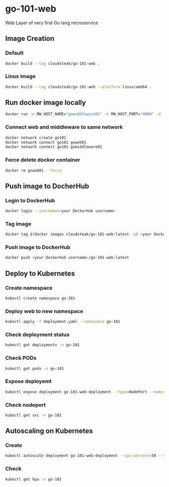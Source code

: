 # go-101-web

Web Layer of very first Go lang microservice

## Image Creation

### Default

```bash
docker build --tag cloudsteak/go-101-web .
```

### Linux image

```bash
docker build --tag cloudsteak/go-101-web --platform linux/amd64 .
```

## Run docker image locally

```bash
docker run -e MW_HOST_NAME="gomiddleware01" -e MW_HOST_PORT="4000" -d -p 82:3000 --name goweb01 cloudsteak/go-101-web:latest
```

### Connect web and middleware to same network

```bash
docker network create go101
docker network connect go101 goweb01
docker network connect go101 gomiddleware01
```

### Force delete docker container

```bash
docker rm goweb01 --force
```

## Push image to DocherHub

### Login to DockerHub

```bash
docker login --username=<your DockerHub username>
```

### Tag image

```bash
docker tag $(docker images cloudsteak/go-101-web:latest -q) <your DockerHub username>/go-101-web:latest
```

### Push image to DockerHub

```bash
docker push <your DockerHub username>/go-101-web:latest
```

## Deploy to Kubernetes

### Create namespace

```bash
kubectl create namespace go-101
```

### Deploy web to new namespace

```bash
kubectl apply -f deployment.yaml --namespace go-101
```

### Check deployment status

```bash
kubectl get deployments -n go-101
```

### Check PODs

```bash
kubectl get pods -n go-101
```

### Expose deployemt

```bash
kubectl expose deployment go-101-web-deployment --type=NodePort --name=go-101-web-svc --target-port=3000 -n go-101
```

### Check nodeport

```bash
kubectl get svc -n go-101
```

## Autoscaling on Kubernetes

### Create

```bash
kubectl autoscale deployment go-101-web-deployment --cpu-percent=50 --min=1 --max=10 -n go-101
```

### Check

```bash
kubectl get hpa -n go-101
```

